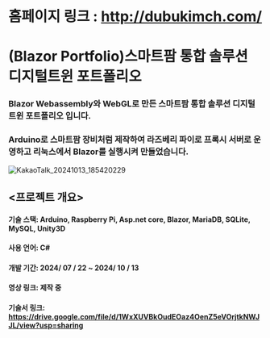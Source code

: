 # 홈페이지 링크 : http://dubukimch.com/
# (Blazor Portfolio)스마트팜 통합 솔루션 디지털트윈 포트폴리오

### Blazor Webassembly와 WebGL로 만든 스마트팜 통합 솔루션 디지털트윈 포트폴리오 입니다.

### Arduino로 스마트팜 장비처럼 제작하여 라즈베리 파이로 프록시 서버로 운영하고 리눅스에서 Blazor를 실행시켜 만들었습니다.
![KakaoTalk_20241013_185420229](https://github.com/user-attachments/assets/65a92a16-5483-48c7-ac3e-2b029f5a658e)

## <프로젝트 개요>
#### 기술 스택: Arduino, Raspberry Pi, Asp.net core, Blazor, MariaDB, SQLite, MySQL, Unity3D
#### 사용 언어: C#
#### 개발 기간: 2024/ 07 / 22 ~ 2024/ 10 / 13
#### 영상 링크: 제작 중
#### 기술서 링크: https://drive.google.com/file/d/1WxXUVBkOudEOaz4OenZ5eVOrjtkNWJJL/view?usp=sharing
